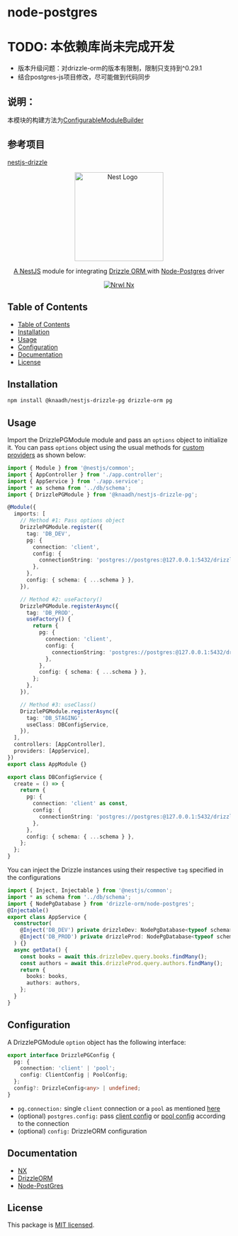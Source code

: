 
# node-postgres
# TODO: 本依赖库尚未完成开发
- 版本升级问题：对drizzle-orm的版本有限制，限制只支持到^0.29.1
- 结合postgres-js项目修改，尽可能做到代码同步

## 说明：
本模块的构建方法为[ConfigurableModuleBuilder](https://github.com/arligle/aionx-v20rc/tree/main/libs/node-postgres/ConfigurableModuleBuilder.md)

## 参考项目
[nestjs-drizzle](https://github.com/knaadh/nestjs-drizzle)


<p align="center">
  <a href="https://nestjs.com/" target="blank"><img src="https://nestjs.com/img/logo.svg" width="200" alt="Nest Logo" /></a>
</p>

<p align="center">
 <a href="https://nestjs.com/" target="blank">A NestJS</a> module for integrating  <a href="https://orm.drizzle.team" target="blank">Drizzle ORM </a> with <a href="https://github.com/porsager/postgres" target="blank">Node-Postgres</a> driver
</p>

<p align="center">
  <a href="https://nx.dev/" target="blank"><img src="https://img.shields.io/badge/built%20with-Nx-orange?style=for-the-badge" alt="Nrwl Nx" /></a>
</p>

## Table of Contents

- [Table of Contents](#table-of-contents)
- [Installation](#installation)
- [Usage](#usage)
- [Configuration](#configuration)
- [Documentation](#documentation)
- [License](#license)

## Installation

```bash
npm install @knaadh/nestjs-drizzle-pg drizzle-orm pg
```

## Usage

Import the DrizzlePGModule module and pass an `options` object to initialize it. You can pass `options` object using the usual methods for [custom providers](https://docs.nestjs.com/fundamentals/custom-providers) as shown below:

```typescript
import { Module } from '@nestjs/common';
import { AppController } from './app.controller';
import { AppService } from './app.service';
import * as schema from '../db/schema';
import { DrizzlePGModule } from '@knaadh/nestjs-drizzle-pg';

@Module({
  imports: [
    // Method #1: Pass options object
    DrizzlePGModule.register({
      tag: 'DB_DEV',
      pg: {
        connection: 'client',
        config: {
          connectionString: 'postgres://postgres:@127.0.0.1:5432/drizzleDB',
        },
      },
      config: { schema: { ...schema } },
    }),

    // Method #2: useFactory()
    DrizzlePGModule.registerAsync({
      tag: 'DB_PROD',
      useFactory() {
        return {
          pg: {
            connection: 'client',
            config: {
              connectionString: 'postgres://postgres:@127.0.0.1:5432/drizzleDB',
            },
          },
          config: { schema: { ...schema } },
        };
      },
    }),

    // Method #3: useClass()
    DrizzlePGModule.registerAsync({
      tag: 'DB_STAGING',
      useClass: DBConfigService,
    }),
  ],
  controllers: [AppController],
  providers: [AppService],
})
export class AppModule {}
```

```typescript
export class DBConfigService {
  create = () => {
    return {
      pg: {
        connection: 'client' as const,
        config: {
          connectionString: 'postgres://postgres:@127.0.0.1:5432/drizzleDB',
        },
      },
      config: { schema: { ...schema } },
    };
  };
}
```
You can inject the Drizzle instances using their respective `tag` specified in the configurations

```typescript
import { Inject, Injectable } from '@nestjs/common';
import * as schema from '../db/schema';
import { NodePgDatabase } from 'drizzle-orm/node-postgres';
@Injectable()
export class AppService {
  constructor(
    @Inject('DB_DEV') private drizzleDev: NodePgDatabase<typeof schema>,
    @Inject('DB_PROD') private drizzleProd: NodePgDatabase<typeof schema>
  ) {}
  async getData() {
    const books = await this.drizzleDev.query.books.findMany();
    const authors = await this.drizzleProd.query.authors.findMany();
    return {
      books: books,
      authors: authors,
    };
  }
}
```

## Configuration

A DrizzlePGModule `option` object has the following interface:

```typescript
export interface DrizzlePGConfig {
  pg: {
    connection: 'client' | 'pool';
    config: ClientConfig | PoolConfig;
  };
  config?: DrizzleConfig<any> | undefined;
}
```

- `pg.connection:` single `client` connection or a `pool` as mentioned [here](https://orm.drizzle.team/docs/quick-postgresql/node-postgres)
- (optional) `postgres.config:` pass [client config](https://node-postgres.com/apis/client) or [pool config](https://node-postgres.com/apis/pool) according to the connection
- (optional) `config:` DrizzleORM configuration

## Documentation

- [NX](https://nx.dev/)
- [DrizzleORM](https://orm.drizzle.team/)
- [Node-PostGres](https://github.com/porsager/postgres)

## License

This package is [MIT licensed](https://github.com/knaadh/nestjs-drizzle/blob/main/LICENSE).
